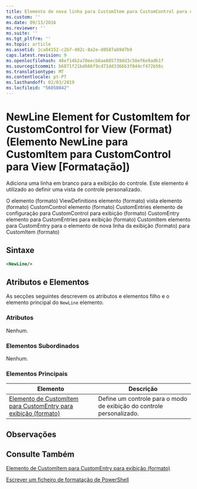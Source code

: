 ```yaml
---
title: Elemento de nova linha para CustomItem para CustomControl para exibição (formato) | Documentos da Microsoft
ms.custom: ''
ms.date: 09/13/2016
ms.reviewer: ''
ms.suite: ''
ms.tgt_pltfrm: ''
ms.topic: article
ms.assetid: 1ca84152-c2b7-492c-8a2e-d0587ab9d7b9
caps.latest.revision: 9
ms.openlocfilehash: 48ef14b2a70eecb6ae885739dd3c58ef6e9adb1f
ms.sourcegitcommit: b6871f21bd666f9cd71dd336bb3f844cf472b56c
ms.translationtype: MT
ms.contentlocale: pt-PT
ms.lasthandoff: 02/03/2019
ms.locfileid: "56850842"
---
```

# <a name="newline-element-for-customitem-for-customcontrol-for-view-format"></a>NewLine Element for CustomItem for CustomControl for View (Format) (Elemento NewLine para CustomItem para CustomControl para View [Formatação])

Adiciona uma linha em branco para a exibição do controle. Este elemento é utilizado ao definir uma vista de controle personalizado.

O elemento (formato) ViewDefinitions elemento (formato) vista elemento (formato) CustomControl elemento (formato) CustomEntries elemento de configuração para CustomControl para exibição (formato) CustomEntry elemento para CustomEntries para exibição (formato) CustomItem elemento para CustomEntry para o elemento de nova linha da exibição (formato) para CustomItem (formato)

## <a name="syntax"></a>Sintaxe

```xml
<NewLine/>
```

## <a name="attributes-and-elements"></a>Atributos e Elementos

As secções seguintes descrevem os atributos e elementos filho e o elemento principal do `NewLine` elemento.

### <a name="attributes"></a>Atributos

Nenhum.

### <a name="child-elements"></a>Elementos Subordinados

Nenhum.

### <a name="parent-elements"></a>Elementos Principais

|Elemento|Descrição|
|-------------|-----------------|
|[Elemento de CustomItem para CustomEntry para exibição (formato)](./customitem-element-for-customentry-for-customcontrol-for-view-format.md)|Define um controle para o modo de exibição do controle personalizado.|

## <a name="remarks"></a>Observações

## <a name="see-also"></a>Consulte Também

[Elemento de CustomItem para CustomEntry para exibição (formato)](./customitem-element-for-customentry-for-customcontrol-for-view-format.md)

[Escrever um ficheiro de formatação de PowerShell](./writing-a-powershell-formatting-file.md)
